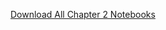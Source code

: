 [Download All Chapter 2 Notebooks](https://download-directory.github.io/?url=https://github.com/coursekata/teaching-materials/tree/main/By%20Chapter%20(ABCD)/Chapter%2002)
